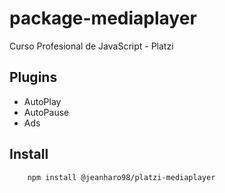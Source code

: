 # package-mediaplayer
Curso Profesional de JavaScript - Platzi
## Plugins
- AutoPlay
- AutoPause
- Ads

## Install
``` npm
    npm install @jeanharo98/platzi-mediaplayer 
```